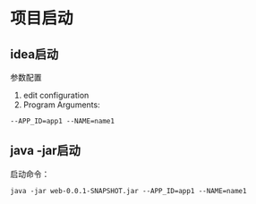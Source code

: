 # 项目启动

## idea启动

参数配置
1. edit configuration
2. Program Arguments: 
```
--APP_ID=app1 --NAME=name1
```

## java -jar启动
启动命令：
```
java -jar web-0.0.1-SNAPSHOT.jar --APP_ID=app1 --NAME=name1
```